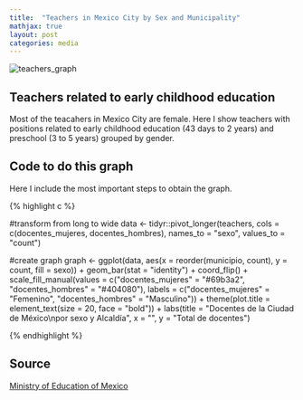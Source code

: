 ```yaml
---
title:  "Teachers in Mexico City by Sex and Municipality"
mathjax: true
layout: post
categories: media
---
```


![teachers_graph](https://github.com/rulocastellanos/rulocastellanos.github.io/assets/42686140/e52b6faf-8606-487b-bae7-8a9a016e5b36)

## Teachers related to early childhood education 

Most of the teacahers in Mexico City are female. Here I show teachers with positions related to early childhood education (43 days to 2 years) and preschool (3 to 5 years) grouped by gender.

## Code to do this graph 

Here I include the most important steps to obtain the graph. 

{% highlight c %}

#transform from long to wide 
data <- tidyr::pivot_longer(teachers, 
                            cols = c(docentes_mujeres, docentes_hombres), 
                            names_to = "sexo", values_to = "count")

#create graph 
graph <- ggplot(data, aes(x = reorder(municipio, count), y = count, fill = sexo)) +
  geom_bar(stat = "identity") +
  coord_flip() +
  scale_fill_manual(values = c("docentes_mujeres" = "#69b3a2", "docentes_hombres" = "#404080"),
                    labels = c("docentes_mujeres" = "Femenino", "docentes_hombres" = "Masculino")) +
  theme(plot.title = element_text(size = 20, face = "bold")) + 
  labs(title = "Docentes de la Ciudad de México\npor sexo y Alcaldía",
       x = "",
       y = "Total de docentes") 
                            

{% endhighlight %}


## Source 

[Ministry of Education of Mexico](https://www.planeacion.sep.gob.mx/principalescifras/) 
